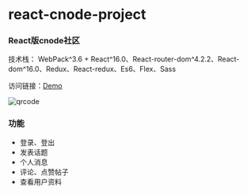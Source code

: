 # react-cnode-project
### React版cnode社区
技术栈： WebPack^3.6 + React^16.0、React-router-dom^4.2.2、React-dom^16.0、Redux、React-redux、Es6、Flex、Sass

访问链接：[Demo](//liuguanhua.github.io/cnode)

![qrcode](https://liuguanhua.github.io/cnode/assets/images/cnode-qrcode.png)

### 功能
* 登录、登出
* 发表话题
* 个人消息
* 评论、点赞帖子
* 查看用户资料
